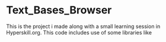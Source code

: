 # Text_Bases_Browser
This is the project i made along with a small learning session in Hyperskill.org.
This code includes use of some libraries like
